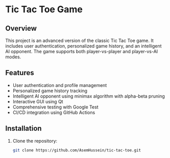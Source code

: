 # Tic Tac Toe Game

## Overview
This project is an advanced version of the classic Tic Tac Toe game. It includes user authentication, personalized game history, and an intelligent AI opponent. The game supports both player-vs-player and player-vs-AI modes.

## Features
- User authentication and profile management
- Personalized game history tracking
- Intelligent AI opponent using minimax algorithm with alpha-beta pruning
- Interactive GUI using Qt
- Comprehensive testing with Google Test
- CI/CD integration using GitHub Actions

## Installation
1. Clone the repository:
   ```sh
   git clone https://github.com/AsemHussein/tic-tac-toe.git

